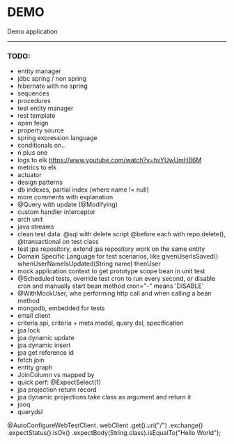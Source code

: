 # DEMO

Demo application

--- 

### TODO:

* entity manager
* jdbc spring / non spring
* hibernate with no spring
* sequences
* procedures
* test entity manager
* rest template
* open feign
* property source
* spring expression language
* conditionals on..
* n plus one
* logs to elk https://www.youtube.com/watch?v=hvYUwUmHB6M
* metrics to elk
* actuator
* design patterns
* db indexes, partial index (where name != null)
* more comments with explanation
* @Query with update (@Modifying)
* custom handler interceptor
* arch unit
* java streams
* clean test data: @sql with delete script  @before each with repo.delete(), @transactional on test class
* test jpa repository, extend jpa repository work on the same entity
* Domain Specific Language for test scenarios, like givenUserIsSaved()   whenUserNameIsUpdated(String name)    thenUser
* mock application context to get prototype scope bean in unit test
* @Scheduled tests, override test cron to run every second, or disable cron and manually start bean method   cron="-" means 'DISABLE'
* @WithMockUser, whe performing http call and when calling a bean method
* mongodb, embedded for tests
* email client
* criteria api, criteria + meta model, query dsl, specification
* jpa lock
* jpa dynamic update
* jpa dynamic insert
* jpa get reference id
* fetch join
* entity graph
* JoinColumn vs mapped by
* quick perf: @ExpectSelect(1)
* jpa projection return record
* jpa dynamic projections take class as argument and return it
* jooq
* querydsl


@AutoConfigureWebTestClient.
webClient
.get().uri("/")
.exchange()
.expectStatus().isOk()
.expectBody(String.class).isEqualTo("Hello World");
